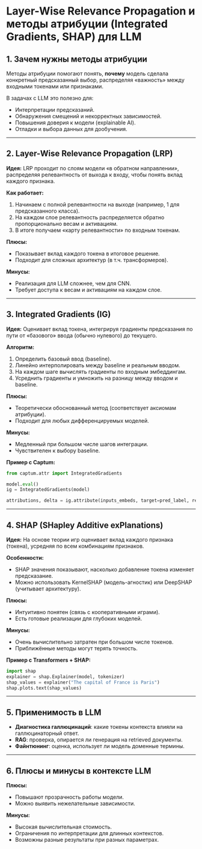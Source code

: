 # Layer-Wise Relevance Propagation и методы атрибуции (Integrated Gradients, SHAP) для LLM

## 1. Зачем нужны методы атрибуции

Методы атрибуции помогают понять, **почему** модель сделала конкретный предсказанный выбор, распределяя «важность» между входными токенами или признаками.

В задачах с LLM это полезно для:

* Интерпретации предсказаний.
* Обнаружения смещений и некорректных зависимостей.
* Повышения доверия к модели (explainable AI).
* Отладки и выбора данных для дообучения.

---

## 2. Layer-Wise Relevance Propagation (LRP)

**Идея:** LRP проходит по слоям модели «в обратном направлении», распределяя релевантность от выхода к входу, чтобы понять вклад каждого признака.

**Как работает:**

1. Начинаем с полной релевантности на выходе (например, 1 для предсказанного класса).
2. На каждом слое релевантность распределяется обратно пропорционально весам и активациям.
3. В итоге получаем «карту релевантности» по входным токенам.

**Плюсы:**

* Показывает вклад каждого токена в итоговое решение.
* Подходит для сложных архитектур (в т.ч. трансформеров).

**Минусы:**

* Реализация для LLM сложнее, чем для CNN.
* Требует доступа к весам и активациям на каждом слое.

---

## 3. Integrated Gradients (IG)

**Идея:** Оценивает вклад токена, интегрируя градиенты предсказания по пути от «базового» ввода (обычно нулевого) до текущего.

**Алгоритм:**

1. Определить базовый ввод (baseline).
2. Линейно интерполировать между baseline и реальным вводом.
3. На каждом шаге вычислять градиенты по входным эмбеддингам.
4. Усреднить градиенты и умножить на разницу между вводом и baseline.

**Плюсы:**

* Теоретически обоснованный метод (соответствует аксиомам атрибуции).
* Подходит для любых дифференцируемых моделей.

**Минусы:**

* Медленный при большом числе шагов интеграции.
* Чувствителен к выбору baseline.

**Пример с Captum:**

```python
from captum.attr import IntegratedGradients

model.eval()
ig = IntegratedGradients(model)

attributions, delta = ig.attribute(inputs_embeds, target=pred_label, return_convergence_delta=True)
```

---

## 4. SHAP (SHapley Additive exPlanations)

**Идея:** На основе теории игр оценивает вклад каждого признака (токена), усредняя по всем комбинациям признаков.

**Особенности:**

* SHAP значения показывают, насколько добавление токена изменяет предсказание.
* Можно использовать KernelSHAP (модель-агностик) или DeepSHAP (учитывает архитектуру).

**Плюсы:**

* Интуитивно понятен (связь с кооперативными играми).
* Есть готовые реализации для глубоких моделей.

**Минусы:**

* Очень вычислительно затратен при большом числе токенов.
* Приближённые методы могут терять точность.

**Пример с Transformers + SHAP:**

```python
import shap
explainer = shap.Explainer(model, tokenizer)
shap_values = explainer("The capital of France is Paris")
shap.plots.text(shap_values)
```

---

## 5. Применимость в LLM

* **Диагностика галлюцинаций**: какие токены контекста влияли на галлюцинаторный ответ.
* **RAG**: проверка, опирается ли генерация на retrieved документы.
* **Файнтюнинг**: оценка, использует ли модель доменные термины.

---

## 6. Плюсы и минусы в контексте LLM

**Плюсы:**

* Повышают прозрачность работы модели.
* Можно выявить нежелательные зависимости.

**Минусы:**

* Высокая вычислительная стоимость.
* Ограничения по интерпретации для длинных контекстов.
* Возможны разные результаты при разных параметрах.

